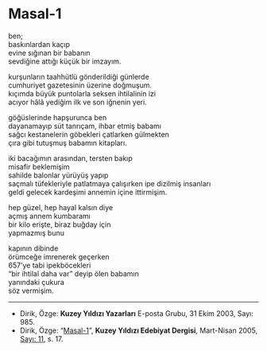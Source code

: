 # Masal-1  
  
ben;  
baskınlardan kaçıp  
evine sığınan bir babanın  
sevdiğine attığı küçük bir imzayım.  
  
kurşunların taahhütlü gönderildiği günlerde  
cumhuriyet gazetesinin üzerine doğmuşum.  
kıçımda büyük puntolarla seksen ihtilalinin izi  
acıyor hâlâ yediğim ilk ve son iğnenin yeri.  
  
göğüslerinde hapşurunca ben  
dayanamayıp süt tanrıçam, ihbar etmiş babamı  
sağcı kestanelerin göbekleri çatlarken gülmekten  
çıra gibi tutuşmuş babamın kitapları.  
  
iki bacağımın arasından, tersten bakıp  
misafir beklemişim  
sahilde balonlar yürüyüş yapıp  
saçmalı tüfekleriyle patlatmaya çalışırken ipe dizilmiş insanları  
geldi gelecek kardeşimi annemin içine ittirmişim.  
  
hep güzel, hep hayal kalsın diye  
açmış annem kumbaramı  
bir kilo erişte, biraz buğday için  
yapmazmış bunu  
  
kapının dibinde  
örümceğe imrenerek geçerken  
657’ye tabi ipekböcekleri  
“bir ihtilal daha var” deyip ölen babamın  
yanındaki çukura  
söz vermişim.

---
- Dirik, Özge: **Kuzey Yıldızı Yazarları** E-posta Grubu, 31 Ekim 2003, Sayı: 985.
- Dirik, Özge: “[Masal-1](https://kuzeyyildizi.com/dergi/11/masal-1)”, **Kuzey Yıldızı Edebiyat Dergisi**, Mart-Nisan 2005, [Sayı: 11](https://kuzeyyildizi.com/files/ky11.pdf), s. 17.
